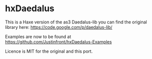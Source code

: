 hxDaedalus
==========

This is a Haxe version of the as3 Daedalus-lib you can find the original library here:
https://code.google.com/p/daedalus-lib/

Examples are now to be found at 
https://github.com/Justinfront/hxDaedalus-Examples

Licence is MIT for the original and this port.
